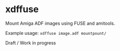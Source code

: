 # xdffuse

Mount Amiga ADF images using FUSE and amitools.

Example usage: `xdffuse image.adf mountpount/`

Draft / Work in progress
